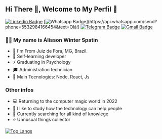 ## Hi There 👋, Welcome to My Perfil :flags:

[![Linkedin Badge](https://img.shields.io/badge/-LinkedIn-blue?style=for-the-badge&logo=Linkedin&logoColor=white&link=https://www.linkedin.com/in/leonardo-luis-de-vargas/)](https://www.linkedin.com/in/álisson-winter-spatin/)
[![Whatsapp Badge](https://img.shields.io/badge/-Whatsapp-4CA143?style=for-the-badge&labelColor=4CA143&logo=whatsapp&logoColor=white&link=https://api.whatsapp.com/send?phone=5549988239222&text=Olá!)](https://api.whatsapp.com/send?phone=5532984166454&text=Olá!)
[![Telegram Badge](https://img.shields.io/badge/-Telegram-1ca0f1?style=for-the-badge&labelColor=1ca0f1&logo=telegram&logoColor=white&link=https://t.me/LeoVargas)](https://t.me/Winterlisson)
[![Gmail Badge](https://img.shields.io/badge/-Gmail-c14438?style=for-the-badge&logo=Gmail&logoColor=white&link=mailto:leu1607@gmail.com)](mailto:Winter.alisson@gmail.com)

### 👨‍🚀 My name is Álisson Winter Spatin

- :round_pushpin: I'm From Juiz de Fora, MG, Brazil.
- :triangular_flag_on_post: Self-learning developer
- ⚡ Graduating in Psychology
- 🎓 Administration technician
- 🚀 Main Tecnologies: Node, React, Js

### Other infos
- :computer: Returning to the computer magic world in 2022
- :newspaper: I like to study how the technology can help people
- :scroll: Currently searching for all kind of knowlege
- :star: Unnusual things collector

[![Top Langs](https://github-readme-stats.vercel.app/api/top-langs/?username=GentleWinter&hide=tsql&langs_count=6&layout=compact)](https://github.com/anuraghazra/github-readme-stats)
